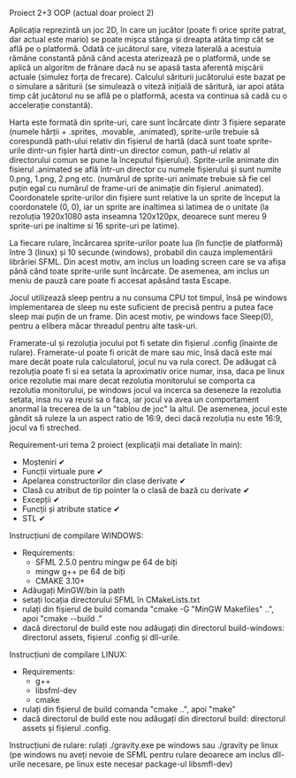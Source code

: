 Proiect 2+3 OOP (actual doar proiect 2)

Aplicația reprezintă un joc 2D, în care un jucător (poate fi orice sprite patrat, dar actual este mario) se poate mișca stânga și dreapta atâta timp cât se află pe o platformă. Odată ce jucătorul sare, viteza laterală a acestuia rămâne constantă până când acesta aterizează pe o platformă, unde se aplică un algoritm de frânare dacă nu se apasă tasta aferentă mișcării actuale (simulez forța de frecare). Calculul săriturii jucătorului este bazat pe o simulare a săriturii (se simulează o viteză inițială de săritură, iar apoi atâta timp cât jucătorul nu se află pe o platformă, acesta va continua să cadă cu o accelerație constantă).

Harta este formată din sprite-uri, care sunt încărcate dintr 3 fișiere separate (numele hărții + .sprites, .movable, .animated), sprite-urile trebuie să corespundă path-ului relativ din fișierul de hartă (dacă sunt toate sprite-urile dintr-un fișier hartă dintr-un director comun, path-ul relativ al directorului comun se pune la începutul fișierului). Sprite-urile animate din fisierul .animated se află într-un director cu numele fișierului și sunt numite 0.png, 1.png, 2.png etc. (numărul de sprite-uri animate trebuie să fie cel puțin egal cu numărul de frame-uri de animație din fișierul .animated). Coordonatele sprite-urilor din fișiere sunt relative la un sprite de început la coordonatele (0, 0), iar un sprite are inaltimea si latimea de o unitate (la rezoluția 1920x1080 asta inseamna 120x120px,  deoarece sunt mereu 9 sprite-uri pe inaltime si 16 sprite-uri pe latime).

La fiecare rulare, încărcarea sprite-urilor poate lua (în funcție de  platformă) între 3 (linux) și 10 secunde (windows), probabil din cauza implementării librăriei SFML. Din acest motiv, am inclus un loading screen care se va afișa până când toate sprite-urile sunt încărcate. De asemenea, am inclus un meniu de pauză care poate fi accesat apăsând tasta Escape.

Jocul utilizează sleep pentru a nu consuma CPU tot timpul, însă pe windows implementarea de sleep nu este suficient de precisă pentru a putea face sleep mai puțin de un frame. Din acest motiv, pe windows face Sleep(0), pentru a elibera măcar threadul pentru alte task-uri.

Framerate-ul și rezoluția jocului pot fi setate din fișierul .config (înainte de rulare). Framerate-ul poate fi oricât de mare sau mic, însă dacă este mai mare decât poate rula calculatorul, jocul nu va rula corect. De adăugat că rezoluția poate fi si ea setata la aproximativ orice numar, insa, daca pe linux orice rezolutie mai mare decat rezolutia monitorului se comporta ca rezolutia monitorului, pe windows jocul va incerca sa deseneze la rezolutia setata, insa nu va reusi sa o faca, iar jocul va avea un comportament anormal la trecerea de la un "tablou de joc" la altul. De asemenea, jocul este gândit să ruleze la un aspect ratio de 16:9, deci dacă rezoluția nu este 16:9, jocul va fi streched.

Requirement-uri tema 2 proiect (explicații mai detaliate în main):

- Moșteniri ✔
- Funcții virtuale pure ✔
- Apelarea constructorilor din clase derivate ✔
- Clasă cu atribut de tip pointer la o clasă de bază cu derivate ✔
- Excepții ✔
- Funcții și atribute statice ✔
- STL ✔

Instrucțiuni de compilare WINDOWS:
- Requirements:
  - SFML 2.5.0 pentru mingw pe 64 de biți
  - mingw g++ pe 64 de biți
  - CMAKE 3.10+
- Adăugați MinGW/bin la path
- setați locația directorului SFML în CMakeLists.txt
- rulați din fișierul de build comanda "cmake -G "MinGW Makefiles" ..", apoi "cmake --build ."
- dacă directorul de build este nou adăugați din directorul build-windows: directorul assets, fișierul .config și dll-urile.

Instrucțiuni de compilare LINUX:
- Requirements:
  - g++
  - libsfml-dev
  - cmake
- rulați din fișierul de build comanda "cmake ..", apoi "make"
- dacă directorul de build este nou adăugați din directorul build: directorul assets și fișierul .config.

Instrucțiuni de rulare:
rulați ./gravity.exe pe windows sau ./gravity pe linux (pe windows nu aveți nevoie de SFML pentru rulare deoarece am inclus dll-urile necesare, pe linux este necesar package-ul libsmfl-dev)
